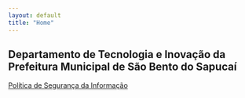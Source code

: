 ```yaml
---
layout: default
title: "Home"
---
```


## Departamento de Tecnologia e Inovação da Prefeitura Municipal de São Bento do Sapucaí

[Política de Segurança da Informação](/seguranca-informacao.html)
